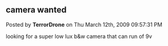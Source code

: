## camera wanted
Posted by **TerrorDrone** on Thu March 12th, 2009 09:57:31 PM

looking for a super low lux b&amp;w camera that can run of 9v
